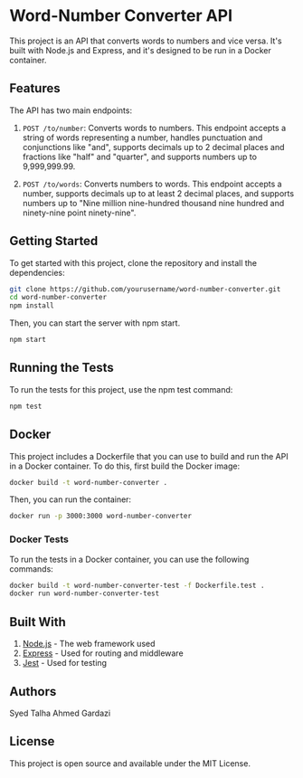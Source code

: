 # Word-Number Converter API

This project is an API that converts words to numbers and vice versa. It's built with Node.js and Express, and it's designed to be run in a Docker container.

## Features

The API has two main endpoints:

1. `POST /to/number`: Converts words to numbers. This endpoint accepts a string of words representing a number, handles punctuation and conjunctions like "and", supports decimals up to 2 decimal places and fractions like "half" and "quarter", and supports numbers up to 9,999,999.99.

2. `POST /to/words`: Converts numbers to words. This endpoint accepts a number, supports decimals up to at least 2 decimal places, and supports numbers up to "Nine million nine-hundred thousand nine hundred and ninety-nine point ninety-nine".

## Getting Started

To get started with this project, clone the repository and install the dependencies:

```bash
git clone https://github.com/yourusername/word-number-converter.git
cd word-number-converter
npm install
```

 Then, you can start the server with npm start.

```bash
npm start 
```

## Running the Tests
To run the tests for this project, use the npm test command:

```bash
npm test
```

## Docker
This project includes a Dockerfile that you can use to build and run the API in a Docker container. To do this, first build the Docker image:

```bash
docker build -t word-number-converter .
```
Then, you can run the container:
```bash
docker run -p 3000:3000 word-number-converter
```
### Docker Tests
To run the tests in a Docker container, you can use the following commands:
```bash
docker build -t word-number-converter-test -f Dockerfile.test .
docker run word-number-converter-test
```
## Built With
1. [Node.js](https://nodejs.org/) - The web framework used
2. [Express](https://expressjs.com/) - Used for routing and middleware
3. [Jest](https://jestjs.io/) - Used for testing

## Authors
Syed Talha Ahmed Gardazi


## License
This project is open source and available under the MIT License.
